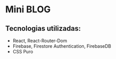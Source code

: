 # Mini BLOG

## Tecnologias utilizadas:
- React, React-Router-Dom
- Firebase, Firestore Authentication, FirebaseDB
- CSS Puro
  
